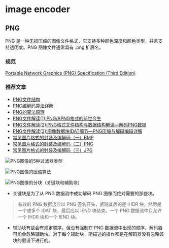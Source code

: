 # image encoder

## PNG

PNG 是一种无损压缩的图像文件格式，它支持多种颜色深度和颜色类型，并且支持透明度。PNG 图像文件通常具有 .png 扩展名。

### 规范

[Portable Network Graphics (PNG) Specification (Third Edition)](https://www.w3.org/TR/png/)

### 推荐文章

- [PNG文件结构](https://www.cnblogs.com/Yuuki-/p/7868858.html)
- [PNG编解码算法详解](https://zhuanlan.zhihu.com/p/196797277)
- [PNG的算法原理](https://zhuanlan.zhihu.com/p/106945903)
- [PNG文件解读(1):PNG/APNG格式的前世今生](https://www.zhoulujun.cn/html/theory/multimedia/CG-CV-IP/8409.html)
- [PNG文件解读(2):PNG格式文件结构与数据结构解读—解码PNG数据](https://www.cnblogs.com/zhoulujun/p/15113029.html)
- [PNG文件解读(3):图像数据块IDAT细节—PNG压缩与解码编码详解](https://www.zhoulujun.cn/html/theory/multimedia/CG-CV-IP/8411.html)
- [常见图片格式的封装及编解码（一）BMP](https://zhuanlan.zhihu.com/p/673517926)
- [常见图片格式的封装及编解码（二）PNG](https://zhuanlan.zhihu.com/p/673817002)
- [常见图片格式的封装及编解码（三）JPG](https://zhuanlan.zhihu.com/p/673817570)

![PNG图像的5种过滤器类型](https://www.nxrte.com/wp-content/uploads/2023/04/640-151.png)

![PNG图像的压缩算法](https://www.nxrte.com/wp-content/uploads/2023/04/640-152.png)

![PNG图像的分块（关键块和辅助块）](https://www.nxrte.com/wp-content/uploads/2023/04/640-153.png)

- 关键块是为了从 PNG 数据流中成功解码 PNG 图像而绝对需要的那些块。

> 有效的 PNG 数据流应以 PNG 签名开头，紧随其后的是 IHDR 块，然后是一个或多个 IDAT 块，最后应以 IEND 块结束。一个 PNG 数据流中只允许一个 IHDR 块和一个 IEND 块。

- 辅助块有些会有规定顺序，但没有强制在 PNG 数据流中出现的顺序。解码器可能会忽略辅助块。对于每个辅助块，所描述的操作都是在解码器没有忽略该块的假设下进行的。
